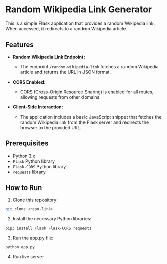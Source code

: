 # Random Wikipedia Link Generator

This is a simple Flask application that provides a random Wikipedia link. When accessed, it redirects to a random Wikipedia article.

## Features

- **Random Wikipedia Link Endpoint:**
  - The endpoint `/random-wikipedia-link` fetches a random Wikipedia article and returns the URL in JSON format.

- **CORS Enabled:**
  - CORS (Cross-Origin Resource Sharing) is enabled for all routes, allowing requests from other domains.

- **Client-Side Interaction:**
  - The application includes a basic JavaScript snippet that fetches the random Wikipedia link from the Flask server and redirects the browser to the provided URL.

## Prerequisites

- Python 3.x
- `Flask` Python library
- `Flask-CORS` Python library
- `requests` library

## How to Run

1. Clone this repository:

```bash
git clone <repo-link>
```

2. Install the necessary Python libraries:

```bash
pip3 install Flask Flask-CORS requests
```

3. Run the app.py file:

```bash
python app.py
```

4. Run live server
